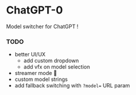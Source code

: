 # ChatGPT-0
Model switcher for ChatGPT !
### TODO
- better UI/UX
  - add custom dropdown
  - add vfx on model selection
- streamer mode 🎯
- custom model strings
- add fallback switching with `?model=` URL param
